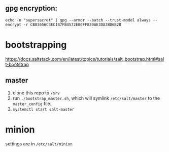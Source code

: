 

## gpg encryption:
`echo -n "supersecret" | gpg --armor --batch --trust-model always --encrypt -r CB83656CBEC187FB4572E00FF820AE3DA3BD6B28`


# bootstrapping
https://docs.saltstack.com/en/latest/topics/tutorials/salt_bootstrap.html#salt-bootstrap



## master
1. clone this repo to `/srv`
2. run `./bootstrap_master.sh`, which will symlink `/etc/salt/master` to the `master_config` file.
3. `systemctl start salt-master`

# minion 
settings are in `/etc/salt/minion`